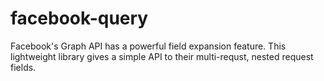 facebook-query
==============

Facebook's Graph API has a powerful field expansion feature. This lightweight library gives a simple API to their multi-requst, nested request fields.
